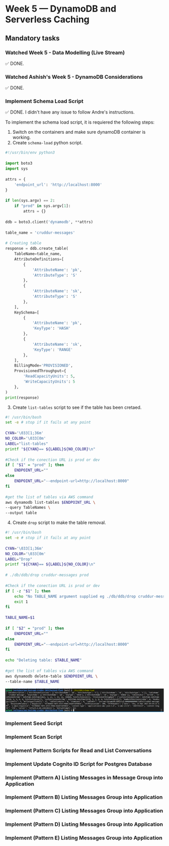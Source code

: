 # Week 5 — DynamoDB and Serverless Caching
## Mandatory tasks
### Watched Week 5 - Data Modelling (Live Stream)
:white_check_mark: DONE.
### Watched Ashish's Week 5 - DynamoDB Considerations
:white_check_mark: DONE.
### Implement Schema Load Script
:white_check_mark: DONE. I didn't have any issue to follow Andre's instructions.

To implement the schema load script, it is requiered the following steps:
1. Switch on the containers and make sure dynamoDB  container is working.
2. Create `schema-load` python script.

```python
#!/usr/bin/env python3

import boto3
import sys

attrs = {
    'endpoint_url': 'http://localhost:8000'
}

if len(sys.argv) == 2:
    if "prod" in sys.argv[1]:
        attrs = {}

ddb = boto3.client('dynamodb', **attrs)

table_name = 'cruddur-messages'

# Creating table
response = ddb.create_table(
    TableName=table_name,
    AttributeDefinitions=[
        {
            'AttributeName': 'pk',
            'AttributeType': 'S'
        },
        {
            'AttributeName': 'sk',
            'AttributeType': 'S'
        },
    ],
    KeySchema=[
        {
            'AttributeName': 'pk',
            'KeyType': 'HASH'
        },
        {
            'AttributeName': 'sk',
            'KeyType': 'RANGE'
        },
    ],
    BillingMode='PROVISIONED',
    ProvisionedThroughput={
        'ReadCapacityUnits': 5,
        'WriteCapacityUnits': 5
    },
)
print(response)
```

3. Create `list-tables` script to see if the table has been cretaed.

```bash
#! /usr/bin/bash
set -e # stop if it fails at any point

CYAN='\033[1;36m'
NO_COLOR='\033[0m'
LABEL="list-tables"
printf "${CYAN}== ${LABEL}${NO_COLOR}\n"

#Check if the conection URL is prod or dev
if [ "$1" = "prod" ]; then
    ENDPOINT_URL=""
else
    ENDPOINT_URL="--endpoint-url=http://localhost:8000"
fi

#get the list of tables via AWS command
aws dynamodb list-tables $ENDPOINT_URL \
--query TableNames \
--output table
```

4. Create `drop` script to make the table removal.

```bash
#! /usr/bin/bash
set -e # stop if it fails at any point

CYAN='\033[1;36m'
NO_COLOR='\033[0m'
LABEL="Drop"
printf "${CYAN}== ${LABEL}${NO_COLOR}\n"

# ./db/ddb/drop cruddur-messages prod

#Check if the conection URL is prod or dev
if [ -z "$1" ]; then
    echo "No TABLE_NAME argument supplied eg ./db/ddb/drop cruddur-messages prod"
    exit 1
fi

TABLE_NAME=$1

if [ "$2" = "prod" ]; then
    ENDPOINT_URL=""
else
    ENDPOINT_URL="--endpoint-url=http://localhost:8000"
fi

echo "Deleting table: $TABLE_NAME"

#get the list of tables via AWS command
aws dynamodb delete-table $ENDPOINT_URL \
--table-name $TABLE_NAME
```

<p align="center"><img src="assets/week5/dynamodb_loading_schema.png" alt="accessibility text"></p>

### Implement Seed Script
### Implement Scan Script
### Implement Pattern Scripts for Read and List Conversations
### Implement Update Cognito ID Script for Postgres Database
### Implement (Pattern A) Listing Messages in Message Group into Application
### Implement (Pattern B) Listing Messages Group into Application
### Implement (Pattern C) Listing Messages Group into Application
### Implement (Pattern D) Listing Messages Group into Application
### Implement (Pattern E) Listing Messages Group into Application